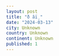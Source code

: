 ```yaml
---
layout: post
title: "ð âï¸"
date: "2024-03-13"
city: Unknown
country: Unknown
continent: Unknown
published: 1
---
```

